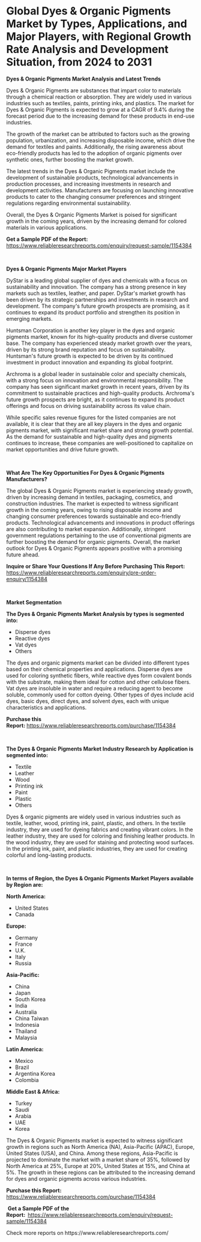 <p><h1>Global Dyes & Organic Pigments Market by Types, Applications, and Major Players, with Regional Growth Rate Analysis and Development Situation, from 2024 to 2031</h1></p><p><strong>Dyes & Organic Pigments Market Analysis and Latest Trends</strong></p>
<p><p>Dyes & Organic Pigments are substances that impart color to materials through a chemical reaction or absorption. They are widely used in various industries such as textiles, paints, printing inks, and plastics. The market for Dyes & Organic Pigments is expected to grow at a CAGR of 9.4% during the forecast period due to the increasing demand for these products in end-use industries.</p><p>The growth of the market can be attributed to factors such as the growing population, urbanization, and increasing disposable income, which drive the demand for textiles and paints. Additionally, the rising awareness about eco-friendly products has led to the adoption of organic pigments over synthetic ones, further boosting the market growth.</p><p>The latest trends in the Dyes & Organic Pigments market include the development of sustainable products, technological advancements in production processes, and increasing investments in research and development activities. Manufacturers are focusing on launching innovative products to cater to the changing consumer preferences and stringent regulations regarding environmental sustainability.</p><p>Overall, the Dyes & Organic Pigments Market is poised for significant growth in the coming years, driven by the increasing demand for colored materials in various applications.</p></p>
<p><strong>Get a Sample PDF of the Report:&nbsp;</strong> <a href="https://www.reliableresearchreports.com/enquiry/request-sample/1154384">https://www.reliableresearchreports.com/enquiry/request-sample/1154384</a></p>
<p>&nbsp;</p>
<p><strong>Dyes & Organic Pigments Major Market Players</strong></p>
<p><p>DyStar is a leading global supplier of dyes and chemicals with a focus on sustainability and innovation. The company has a strong presence in key markets such as textiles, leather, and paper. DyStar's market growth has been driven by its strategic partnerships and investments in research and development. The company's future growth prospects are promising, as it continues to expand its product portfolio and strengthen its position in emerging markets.</p><p>Huntsman Corporation is another key player in the dyes and organic pigments market, known for its high-quality products and diverse customer base. The company has experienced steady market growth over the years, driven by its strong brand reputation and focus on sustainability. Huntsman's future growth is expected to be driven by its continued investment in product innovation and expanding its global footprint.</p><p>Archroma is a global leader in sustainable color and specialty chemicals, with a strong focus on innovation and environmental responsibility. The company has seen significant market growth in recent years, driven by its commitment to sustainable practices and high-quality products. Archroma's future growth prospects are bright, as it continues to expand its product offerings and focus on driving sustainability across its value chain.</p><p>While specific sales revenue figures for the listed companies are not available, it is clear that they are all key players in the dyes and organic pigments market, with significant market share and strong growth potential. As the demand for sustainable and high-quality dyes and pigments continues to increase, these companies are well-positioned to capitalize on market opportunities and drive future growth.</p></p>
<p>&nbsp;</p>
<p><strong>What Are The Key Opportunities For Dyes & Organic Pigments Manufacturers?</strong></p>
<p><p>The global Dyes & Organic Pigments market is experiencing steady growth, driven by increasing demand in textiles, packaging, cosmetics, and construction industries. The market is expected to witness significant growth in the coming years, owing to rising disposable income and changing consumer preferences towards sustainable and eco-friendly products. Technological advancements and innovations in product offerings are also contributing to market expansion. Additionally, stringent government regulations pertaining to the use of conventional pigments are further boosting the demand for organic pigments. Overall, the market outlook for Dyes & Organic Pigments appears positive with a promising future ahead.</p></p>
<p><strong>Inquire or Share Your Questions If Any Before Purchasing This Report:</strong> <a href="https://www.reliableresearchreports.com/enquiry/pre-order-enquiry/1154384">https://www.reliableresearchreports.com/enquiry/pre-order-enquiry/1154384</a></p>
<p>&nbsp;</p>
<p><strong>Market Segmentation</strong></p>
<p><strong>The Dyes & Organic Pigments Market Analysis by types is segmented into:</strong></p>
<p><ul><li>Disperse dyes</li><li>Reactive dyes</li><li>Vat dyes</li><li>Others</li></ul></p>
<p><p>The dyes and organic pigments market can be divided into different types based on their chemical properties and applications. Disperse dyes are used for coloring synthetic fibers, while reactive dyes form covalent bonds with the substrate, making them ideal for cotton and other cellulose fibers. Vat dyes are insoluble in water and require a reducing agent to become soluble, commonly used for cotton dyeing. Other types of dyes include acid dyes, basic dyes, direct dyes, and solvent dyes, each with unique characteristics and applications.</p></p>
<p><strong>Purchase this Report:&nbsp;</strong><a href="https://www.reliableresearchreports.com/purchase/1154384">https://www.reliableresearchreports.com/purchase/1154384</a></p>
<p>&nbsp;</p>
<p><strong>The Dyes & Organic Pigments Market Industry Research by Application is segmented into:</strong></p>
<p><ul><li>Textile</li><li>Leather</li><li>Wood</li><li>Printing ink</li><li>Paint</li><li>Plastic</li><li>Others</li></ul></p>
<p><p>Dyes & organic pigments are widely used in various industries such as textile, leather, wood, printing ink, paint, plastic, and others. In the textile industry, they are used for dyeing fabrics and creating vibrant colors. In the leather industry, they are used for coloring and finishing leather products. In the wood industry, they are used for staining and protecting wood surfaces. In the printing ink, paint, and plastic industries, they are used for creating colorful and long-lasting products.</p></p>
<p>&nbsp;</p>
<p><strong>In terms of Region, the Dyes & Organic Pigments Market Players available by Region are:</strong></p>
<p>
    <p> <strong> North America: </strong>
        <ul>
            <li>United States</li>
            <li>Canada</li>
        </ul>
        </p> 
    <p> <strong> Europe: </strong>
        <ul>
            <li>Germany</li>
            <li>France</li>
            <li>U.K.</li>
            <li>Italy</li>
            <li>Russia</li>
        </ul>
        </p> 
    <p> <strong> Asia-Pacific: </strong>
        <ul>
            <li>China</li>
            <li>Japan</li>
            <li>South Korea</li>
            <li>India</li>
            <li>Australia</li>
            <li>China Taiwan</li>
            <li>Indonesia</li>
            <li>Thailand</li>
            <li>Malaysia</li>
        </ul>
        </p> 
    <p> <strong> Latin America: </strong>
        <ul>
            <li>Mexico</li>
            <li>Brazil</li>
            <li>Argentina Korea</li>
            <li>Colombia</li>
        </ul>
        </p> 
    <p> <strong> Middle East & Africa: </strong>
        <ul>
            <li>Turkey</li>
            <li>Saudi</li>
            <li>Arabia</li>
            <li>UAE</li>
            <li>Korea</li>
        </ul>
    </p>
    </p>
<p><p>The Dyes & Organic Pigments market is expected to witness significant growth in regions such as North America (NA), Asia-Pacific (APAC), Europe, United States (USA), and China. Among these regions, Asia-Pacific is projected to dominate the market with a market share of 35%, followed by North America at 25%, Europe at 20%, United States at 15%, and China at 5%. The growth in these regions can be attributed to the increasing demand for dyes and organic pigments across various industries.</p></p>
<p><strong>Purchase this Report: </strong><a href="https://www.reliableresearchreports.com/purchase/1154384">https://www.reliableresearchreports.com/purchase/1154384</a></p>
<p>&nbsp;<strong>Get a Sample PDF of the Report:&nbsp;&nbsp;</strong><a href="https://www.reliableresearchreports.com/enquiry/request-sample/1154384">https://www.reliableresearchreports.com/enquiry/request-sample/1154384</a></p>
<p><strong></strong></p>
<p>Check more reports on https://www.reliableresearchreports.com/</p>
